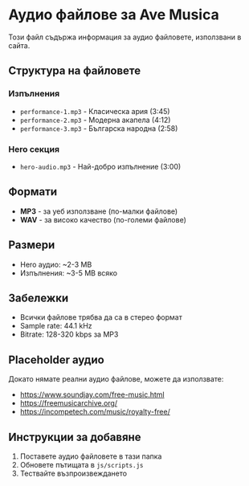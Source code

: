 # Аудио файлове за Ave Musica

Този файл съдържа информация за аудио файловете, използвани в сайта.

## Структура на файловете

### Изпълнения
- `performance-1.mp3` - Класическа ария (3:45)
- `performance-2.mp3` - Модерна акапела (4:12)
- `performance-3.mp3` - Българска народна (2:58)

### Hero секция
- `hero-audio.mp3` - Най-добро изпълнение (3:00)

## Формати
- **MP3** - за уеб използване (по-малки файлове)
- **WAV** - за високо качество (по-големи файлове)

## Размери
- Hero аудио: ~2-3 MB
- Изпълнения: ~3-5 MB всяко

## Забележки
- Всички файлове трябва да са в стерео формат
- Sample rate: 44.1 kHz
- Bitrate: 128-320 kbps за MP3

## Placeholder аудио
Докато нямате реални аудио файлове, можете да използвате:
- https://www.soundjay.com/free-music.html
- https://freemusicarchive.org/
- https://incompetech.com/music/royalty-free/

## Инструкции за добавяне
1. Поставете аудио файловете в тази папка
2. Обновете пътищата в `js/scripts.js`
3. Тествайте възпроизвеждането 